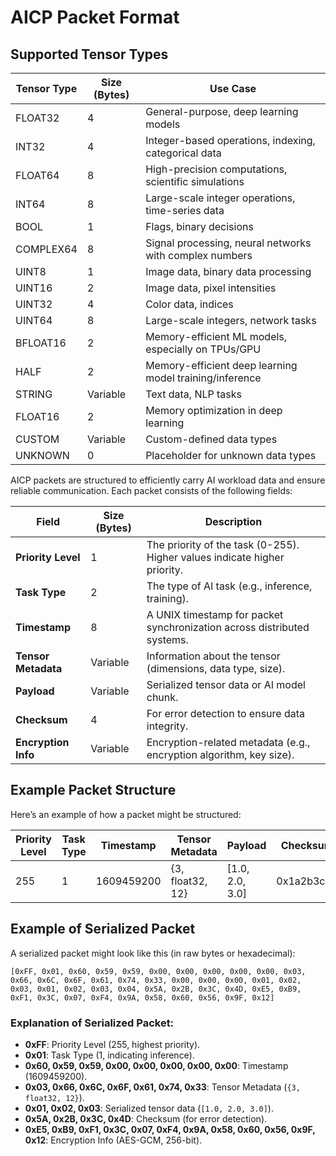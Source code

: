 # AICP Packet Format

## Supported Tensor Types

| Tensor Type | Size (Bytes) | Use Case |
|-------------|--------------|----------|
| FLOAT32     | 4            | General-purpose, deep learning models |
| INT32       | 4            | Integer-based operations, indexing, categorical data |
| FLOAT64     | 8            | High-precision computations, scientific simulations |
| INT64       | 8            | Large-scale integer operations, time-series data |
| BOOL        | 1            | Flags, binary decisions |
| COMPLEX64   | 8            | Signal processing, neural networks with complex numbers |
| UINT8       | 1            | Image data, binary data processing |
| UINT16      | 2            | Image data, pixel intensities |
| UINT32      | 4            | Color data, indices |
| UINT64      | 8            | Large-scale integers, network tasks |
| BFLOAT16    | 2            | Memory-efficient ML models, especially on TPUs/GPU |
| HALF        | 2            | Memory-efficient deep learning model training/inference |
| STRING      | Variable     | Text data, NLP tasks |
| FLOAT16     | 2            | Memory optimization in deep learning |
| CUSTOM      | Variable     | Custom-defined data types |
| UNKNOWN     | 0            | Placeholder for unknown data types |

AICP packets are structured to efficiently carry AI workload data and ensure reliable communication. Each packet consists of the following fields:

| Field               | Size (Bytes) | Description                                      |
|---------------------|--------------|--------------------------------------------------|
| **Priority Level**   | 1            | The priority of the task (0-255). Higher values indicate higher priority. |
| **Task Type**        | 2            | The type of AI task (e.g., inference, training). |
| **Timestamp**        | 8            | A UNIX timestamp for packet synchronization across distributed systems. |
| **Tensor Metadata**  | Variable     | Information about the tensor (dimensions, data type, size). |
| **Payload**          | Variable     | Serialized tensor data or AI model chunk. |
| **Checksum**         | 4            | For error detection to ensure data integrity. |
| **Encryption Info**  | Variable     | Encryption-related metadata (e.g., encryption algorithm, key size). |

## Example Packet Structure

Here’s an example of how a packet might be structured:

| Priority Level | Task Type | Timestamp        | Tensor Metadata     | Payload       | Checksum | Encryption Info |
|----------------|-----------|------------------|---------------------|---------------|----------|------------------|
| 255            | 1         | 1609459200       | {3, float32, 12}    | [1.0, 2.0, 3.0] | 0x1a2b3c4d | AES-GCM, 256-bit |

## Example of Serialized Packet

A serialized packet might look like this (in raw bytes or hexadecimal):

```
[0xFF, 0x01, 0x60, 0x59, 0x59, 0x00, 0x00, 0x00, 0x00, 0x00, 0x03, 0x66, 0x6C, 0x6F, 0x61, 0x74, 0x33, 0x00, 0x00, 0x00, 0x01, 0x02, 0x03, 0x01, 0x02, 0x03, 0x04, 0x5A, 0x2B, 0x3C, 0x4D, 0xE5, 0xB9, 0xF1, 0x3C, 0x07, 0xF4, 0x9A, 0x58, 0x60, 0x56, 0x9F, 0x12]
```

### Explanation of Serialized Packet:

- **0xFF**: Priority Level (255, highest priority).
- **0x01**: Task Type (1, indicating inference).
- **0x60, 0x59, 0x59, 0x00, 0x00, 0x00, 0x00, 0x00**: Timestamp (1609459200).
- **0x03, 0x66, 0x6C, 0x6F, 0x61, 0x74, 0x33**: Tensor Metadata (`{3, float32, 12}`).
- **0x01, 0x02, 0x03**: Serialized tensor data (`[1.0, 2.0, 3.0]`).
- **0x5A, 0x2B, 0x3C, 0x4D**: Checksum (for error detection).
- **0xE5, 0xB9, 0xF1, 0x3C, 0x07, 0xF4, 0x9A, 0x58, 0x60, 0x56, 0x9F, 0x12**: Encryption Info (AES-GCM, 256-bit).